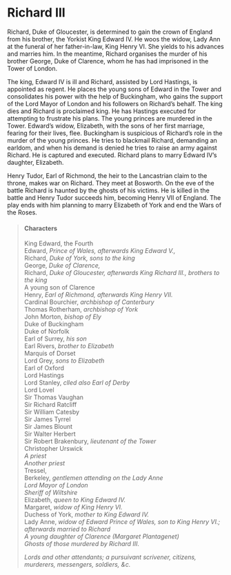 <!-- ======================================================================
--- Search engine
title:          Richard III
keywords:       Richard III, history
description:    Richard III by William Shakespeare.
--- Menu system
order:          100
text:           Richard III
hidden:         false
umbel:          false
--- Page properties
id:             
document:       
layout:         layout-2-left
$-left:         play-list
searchable:     true
======================================================================= -->

# Richard III

Richard, Duke of Gloucester, is determined to gain the crown of England from his
brother, the Yorkist King Edward IV. He woos the widow, Lady Ann at the funeral
of her father-in-law, King Henry VI. She yields to his advances and marries him.
In the meantime, Richard organises the murder of his brother George, Duke of
Clarence, whom he has had imprisoned in the Tower of London.

The king, Edward IV is ill and Richard, assisted by Lord Hastings, is appointed
as regent. He places the young sons of Edward in the Tower and consolidates his
power with the help of Buckingham, who gains the support of the Lord Mayor of
London and his followers on Richard’s behalf. The king dies and Richard is
proclaimed king. He has Hastings executed for attempting to frustrate his plans.
The young princes are murdered in the Tower. Edward’s widow, Elizabeth, with the
sons of her first marriage, fearing for their lives, flee. Buckingham is
suspicious of Richard’s role in the murder of the young princes. He tries to
blackmail Richard, demanding an earldom, and when his demand is denied he tries
to raise an army against Richard. He is captured and executed. Richard plans to
marry Edward IV’s daughter, Elizabeth.

Henry Tudor, Earl of Richmond, the heir to the Lancastrian claim to the throne,
makes war on Richard. They meet at Bosworth. On the eve of the battle Richard is
haunted by the ghosts of his victims. He is killed in the battle and Henry Tudor
succeeds him, becoming Henry VII of England. The play ends with him planning to
marry Elizabeth of York and end the Wars of the Roses.

>   #### Characters
>   
>   King Edward, the Fourth  
    Edward, _Prince of Wales, afterwards King Edward V.,_  
    Richard, _Duke of York, sons to the king_  
    George, _Duke of Clarence,_  
    Richard, _Duke of Gloucester, afterwards King Richard III., brothers to the king_  
    A young son of Clarence  
    Henry, _Earl of Richmond, afterwards King Henry VII._  
    Cardinal Bourchier, _archbishop of Canterbury_  
    Thomas Rotherham, _archbishop of York_  
    John Morton, _bishop of Ely_  
    Duke of Buckingham  
    Duke of Norfolk  
    Earl of Surrey, _his son_  
    Earl Rivers, _brother to Elizabeth_  
    Marquis of Dorset  
    Lord Grey, _sons to Elizabeth_  
    Earl of Oxford  
    Lord Hastings  
    Lord Stanley, _clled also Earl of Derby_  
    Lord Lovel  
    Sir Thomas Vaughan  
    Sir Richard Ratcliff  
    Sir William Catesby  
    Sir James Tyrrel  
    Sir James Blount  
    Sir Walter Herbert  
    Sir Robert Brakenbury, _lieutenant of the Tower_  
    Christopher Urswick  
    _A priest_  
    _Another priest_  
    Tressel,  
    Berkeley, _gentlemen attending on the Lady Anne_  
    _Lord Mayor of London_  
    _Sheriff of Wiltshire_  
    Elizabeth, _queen to King Edward IV._  
    Margaret, _widow of King Henry VI._  
    Duchess of York, _mother to King Edward IV._  
    Lady Anne, _widow of Edward Prince of Wales, son to King Henry VI.; afterwards married to Richard_  
    _A young daughter of Clarence (Margaret Plantagenet)_  
    _Ghosts of those murdered by Richard III._
>   
>   _Lords and other attendants; a pursuivant scrivener, citizens, murderers,
    messengers, soldiers, &c._
